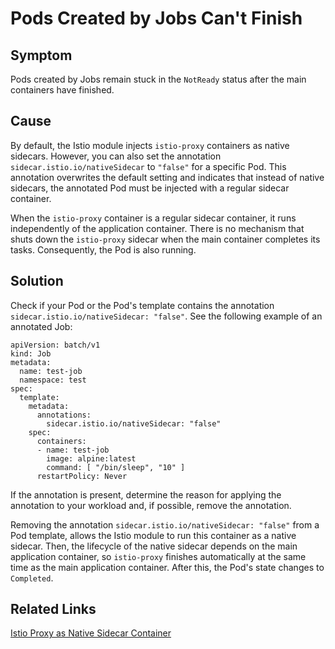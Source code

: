 # Pods Created by Jobs Can't Finish

## Symptom

Pods created by Jobs remain stuck in the `NotReady` status after the main containers have finished.

## Cause
By default, the Istio module injects `istio-proxy` containers as native sidecars. However, you can also set the annotation `sidecar.istio.io/nativeSidecar` to `"false"` for a specific Pod. This annotation overwrites the default setting and indicates that instead of native sidecars, the annotated Pod must be injected with a regular sidecar container.

When the `istio-proxy` container is a regular sidecar container, it runs independently of the application container. There is no mechanism that shuts down the `istio-proxy` sidecar when the main container completes its tasks. Consequently, the Pod is also running.

## Solution
Check if your Pod or the Pod's template contains the annotation `sidecar.istio.io/nativeSidecar: "false"`. See the following example of an annotated Job:

```
apiVersion: batch/v1
kind: Job
metadata:
  name: test-job
  namespace: test
spec:
  template:
    metadata:
      annotations:
        sidecar.istio.io/nativeSidecar: "false"
    spec:
      containers:
      - name: test-job
        image: alpine:latest
        command: [ "/bin/sleep", "10" ]
      restartPolicy: Never
```

If the annotation is present, determine the reason for applying the annotation to your workload and, if possible, remove the annotation.

Removing the annotation `sidecar.istio.io/nativeSidecar: "false"` from a Pod template, allows the Istio module to run this container as a native sidecar. Then, the lifecycle of the native sidecar depends on the main application container, so `istio-proxy` finishes automatically at the same time as the main application container. After this, the Pod's state changes to `Completed`.


## Related Links

[Istio Proxy as Native Sidecar Container](../00-20-istio-proxy-as-native-sidecar.md)
